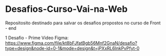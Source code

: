 # Desafios-Curso-Vai-na-Web
Repositosito destinado para salvar os desafios propostos no curso de Front - end

1 Desafio - Prime Video 
Figma: https://www.figma.com/file/kt8bFJfatBgb56Mnf2GnaN/desafio?type=design&node-id=0-1&mode=design&t=jPXxRL6InkPvPfyt-0
